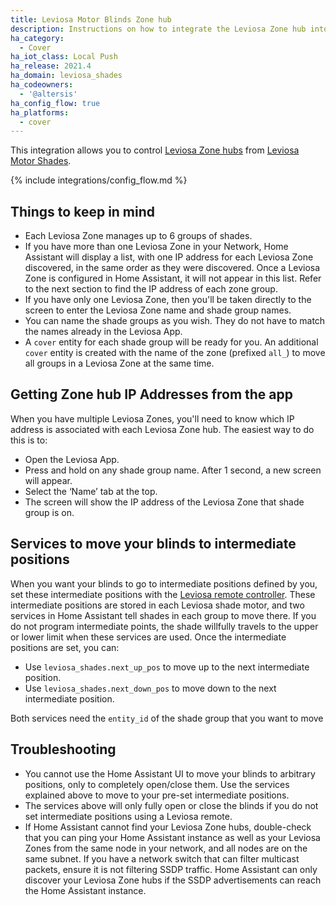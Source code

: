 ```yaml
---
title: Leviosa Motor Blinds Zone hub
description: Instructions on how to integrate the Leviosa Zone hub into Home Assistant.
ha_category:
  - Cover
ha_iot_class: Local Push
ha_release: 2021.4
ha_domain: leviosa_shades
ha_codeowners:
  - '@altersis'
ha_config_flow: true
ha_platforms:
  - cover
---
```


This integration allows you to control [Leviosa Zone hubs](https://leviosashades.com/products/leviosa-zone) from [Leviosa Motor Shades](https://leviosashades.com/).

{% include integrations/config_flow.md %}

## Things to keep in mind

- Each Leviosa Zone manages up to 6 groups of shades.
- If you have more than one Leviosa Zone in your Network, Home Assistant will display a list, with one IP address for each Leviosa Zone discovered, in the same order as they were discovered. Once a Leviosa Zone is configured in Home Assistant, it will not appear in this list. Refer to the next section to find the IP address of each zone group.
- If you have only one Leviosa Zone, then you'll be taken directly to the screen to enter the Leviosa Zone name and shade group names.
- You can name the shade groups as you wish. They do not have to match the names already in the Leviosa App.
- A `cover` entity for each shade group will be ready for you. An additional `cover` entity is created with the name of the zone (prefixed `all_`) to move all groups in a Leviosa Zone at the same time.

## Getting Zone hub IP Addresses from the app

When you have multiple Leviosa Zones, you'll need to know which IP address is associated with each Leviosa Zone hub. The easiest way to do this is to:

- Open the Leviosa App.
- Press and hold on any shade group name. After 1 second, a new screen will appear.
- Select the ‘Name’ tab at the top.
- The screen will show the IP address of the Leviosa Zone that shade group is on.

## Services to move your blinds to intermediate positions

When you want your blinds to go to intermediate positions defined by you, set these intermediate positions with the [Leviosa remote controller](https://cdn.shopify.com/s/files/1/1346/0347/files/Leviosa_Shades_Programming_instructions.pdf?). These intermediate positions are stored in each Leviosa shade motor, and two services in Home Assistant tell shades in each group to move there. If you do not program intermediate points, the shade willfully travels to the upper or lower limit when these services are used. Once the intermediate positions are set, you can:

- Use `leviosa_shades.next_up_pos` to move up to the next intermediate position.
- Use `leviosa_shades.next_down_pos` to move down to the next intermediate position.

Both services need the `entity_id` of the shade group that you want to move

## Troubleshooting

- You cannot use the Home Assistant UI to move your blinds to arbitrary positions, only to completely open/close them. Use the services explained above to move to your pre-set intermediate positions.
- The services above will only fully open or close the blinds if you do not set intermediate positions using a Leviosa remote.
- If Home Assistant cannot find your Leviosa Zone hubs, double-check that you can ping your Home Assistant instance as well as your Leviosa Zones from the same node in your network, and all nodes are on the same subnet. If you have a network switch that can filter multicast packets, ensure it is not filtering SSDP traffic. Home Assistant can only discover your Leviosa Zone hubs if the SSDP advertisements can reach the Home Assistant instance.

